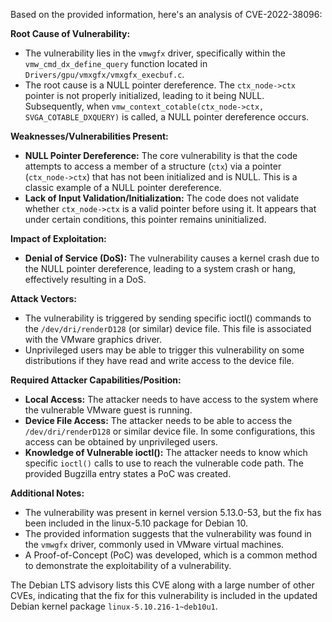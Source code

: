 Based on the provided information, here's an analysis of CVE-2022-38096:

**Root Cause of Vulnerability:**
- The vulnerability lies in the `vmwgfx` driver, specifically within the `vmw_cmd_dx_define_query` function located in `Drivers/gpu/vmxgfx/vmxgfx_execbuf.c`.
- The root cause is a NULL pointer dereference. The `ctx_node->ctx` pointer is not properly initialized, leading to it being NULL. Subsequently, when `vmw_context_cotable(ctx_node->ctx, SVGA_COTABLE_DXQUERY)` is called, a NULL pointer dereference occurs.

**Weaknesses/Vulnerabilities Present:**
- **NULL Pointer Dereference:** The core vulnerability is that the code attempts to access a member of a structure (`ctx`) via a pointer (`ctx_node->ctx`) that has not been initialized and is NULL. This is a classic example of a NULL pointer dereference.
- **Lack of Input Validation/Initialization:** The code does not validate whether `ctx_node->ctx` is a valid pointer before using it. It appears that under certain conditions, this pointer remains uninitialized.

**Impact of Exploitation:**
- **Denial of Service (DoS):** The vulnerability causes a kernel crash due to the NULL pointer dereference, leading to a system crash or hang, effectively resulting in a DoS.

**Attack Vectors:**
- The vulnerability is triggered by sending specific ioctl() commands to the `/dev/dri/renderD128` (or similar) device file. This file is associated with the VMware graphics driver.
- Unprivileged users may be able to trigger this vulnerability on some distributions if they have read and write access to the device file.

**Required Attacker Capabilities/Position:**
- **Local Access:** The attacker needs to have access to the system where the vulnerable VMware guest is running.
- **Device File Access:** The attacker needs to be able to access the `/dev/dri/renderD128` or similar device file. In some configurations, this access can be obtained by unprivileged users.
- **Knowledge of Vulnerable ioctl():**  The attacker needs to know which specific `ioctl()` calls to use to reach the vulnerable code path. The provided Bugzilla entry states a PoC was created.

**Additional Notes:**
- The vulnerability was present in kernel version 5.13.0-53, but the fix has been included in the linux-5.10 package for Debian 10.
- The provided information suggests that the vulnerability was found in the `vmwgfx` driver, commonly used in VMware virtual machines.
- A Proof-of-Concept (PoC) was developed, which is a common method to demonstrate the exploitability of a vulnerability.

The Debian LTS advisory lists this CVE along with a large number of other CVEs, indicating that the fix for this vulnerability is included in the updated Debian kernel package `linux-5.10.216-1~deb10u1`.